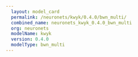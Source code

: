```yaml
---
  layout: model_card
  permalink: /neuronets/kwyk/0.4.0/bwn_multi/
  combined_name: neuronets_kwyk_0.4.0_bwn_multi
  org: neuronets
  modelName: kwyk
  version: 0.4.0
  modelType: bwn_multi
---
```

  